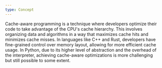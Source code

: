 ```yaml
---
type: Concept
---
```


Cache-aware programming is a technique where developers optimize their code to take advantage of the CPU's cache hierarchy. This involves organizing data and algorithms in a way that maximizes cache hits and minimizes cache misses. In languages like C++ and Rust, developers have fine-grained control over memory layout, allowing for more efficient cache usage. In Python, due to its higher level of abstraction and the overhead of the interpreter, achieving cache-aware optimizations is more challenging but still possible to some extent.